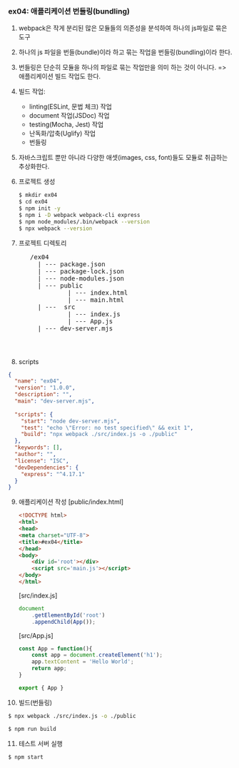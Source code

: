### ex04: 애플리케이션 번들링(bundling)
1. webpack은 작게 분리된 많은 모듈들의 의존성을 분석하여 하나의 js파일로
묶은 도구
2. 하나의 js 파일을 번들(bundle)이라 하고 묶는 작업을 번들링(bundling)이라 한다.
3. 번들링은 단순히 모듈을 하나의 파일로 묶는 작업만을 의미 하는 것이 아니다. => 애플리케이션 빌드 작업도 한다.
4. 빌드 작업: 
    + linting(ESLint, 문법 체크) 작업
    + document 작업(JSDoc) 작업 
    + testing(Mocha, Jest) 작업
    + 난독화/압축(Uglify) 작업
    + 번들링
5. 자바스크립트 뿐만 아니라 다양한 애셋(images, css, font)들도 
   모듈로 취급하는 추상화한다.

6. 프로젝트 생성
    ```bash
    $ mkdir ex04
    $ cd ex04
    $ npm init -y
    $ npm i -D webpack webpack-cli express
    $ npm node_modules/.bin/webpack --version
    $ npx webpack --version
    ```
7. 프로젝트 디렉토리
    <pre>
      /ex04
        | --- package.json
        | --- package-lock.json
        | --- node-modules.json
        | --- public
                | --- index.html  
                | --- main.html  
        | ---  src
                | --- index.js
                | --- App.js
        | --- dev-server.mjs
    <pre>
8. scripts
```json
{
  "name": "ex04",
  "version": "1.0.0",
  "description": "",
  "main": "dev-server.mjs",
  
  "scripts": {
    "start": "node dev-server.mjs",
    "test": "echo \"Error: no test specified\" && exit 1",
    "build": "npx webpack ./src/index.js -o ./public"
  },
  "keywords": [],
  "author": "",
  "license": "ISC",
  "devDependencies": {
    "express": "^4.17.1"
  }
}
```

9. 애플리케이션 작성
    [public/index.html]
    ```html
    <!DOCTYPE html>
    <html>
    <head>
    <meta charset="UTF-8">
    <title>#ex04</title>
    </head>
    <body>
        <div id='root'></div>
        <script src='main.js'></script>
    </body>
    </html>
    ```
    [src/index.js]
    ```javascript
    document
        .getElementById('root')
        .appendChild(App());
    ```
    
    [src/App.js]
    ```javascript
    const App = function(){
        const app = document.createElement('h1');
        app.textContent = 'Hello World';
        return app;
    }   

    export { App }
    ```

10. 빌드(번들링)
```bash
$ npx webpack ./src/index.js -o ./public
```

```bash
$ npm run build
```

11. 테스트 서버 실행
```bash
$ npm start
```

